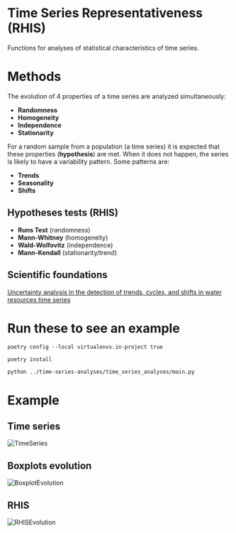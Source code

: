 # Time Series Representativeness (RHIS)

Functions for analyses of statistical characteristics of time series.

# Methods

The evolution of 4 properties of a time series are analyzed simultaneously:

* **Randomness**
* **Homogeneity**
* **Independence**
* **Stationarity**

For a random sample from a population (a time series) it is expected that these properties (**hypothesis**) are met. When it does not happen, the series is likely to have a variability pattern. Some patterns are:

* **Trends**
* **Seasonality**
* **Shifts**

## Hypotheses tests (RHIS)

* **Runs Test** (randomness)
* **Mann-Whitney** (homogeneity)
* **Wald-Wolfovitz** (independence)
* **Mann-Kendall** (stationarity/trend)

## Scientific foundations

[Uncertainty analysis in the detection of trends, cycles, and shifts in water resources time series](https://link.springer.com/article/10.1007/s11269-019-02210-1)

# Run these to see an example

```
poetry config --local virtualenvs.in-project true
```
```
poetry install
```
```
python ../time-series-analyses/time_series_analyses/main.py
```

# Example

## Time series

![TimeSeries]('time_series_analyses/example_plots/original_ts.png')

## Boxplots evolution

![BoxplotEvolution]('time_series_analyses/example_plots/boxplot_evolution.png')

## RHIS

![RHISEvolution]('time_series_analyses/example_plots/representativeness_evolution.png')
